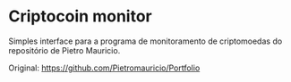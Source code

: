 # Criptocoin monitor
Simples interface para a programa de monitoramento de criptomoedas do repositório de Pietro Mauricio.

Original: https://github.com/Pietromauricio/Portfolio
